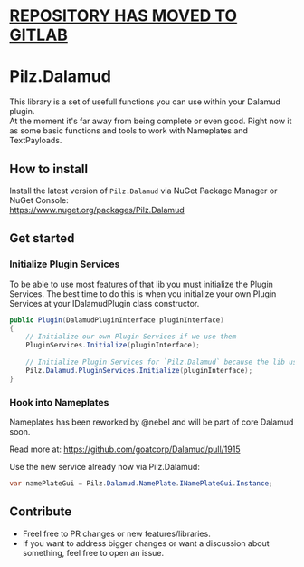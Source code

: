 # [REPOSITORY HAS MOVED TO GITLAB](https://git.pilzinsel64.de/pilz-framework/pilz.dalamud)

# Pilz.Dalamud

This library is a set of usefull functions you can use within your Dalamud plugin.\
At the moment it's far away from being complete or even good. Right now it as some basic functions and tools to work with Nameplates and TextPayloads.

## How to install

Install the latest version of `Pilz.Dalamud` via NuGet Package Manager or NuGet Console:\
https://www.nuget.org/packages/Pilz.Dalamud

## Get started

### Initialize Plugin Services

To be able to use most features of that lib you must initialize the Plugin Services. The best time to do this is when you initialize your own Plugin Services at your IDalamudPlugin class constructor.

```cs
public Plugin(DalamudPluginInterface pluginInterface)
{
    // Initialize our own Plugin Services if we use them
    PluginServices.Initialize(pluginInterface);
    
    // Initialize Plugin Services for `Pilz.Dalamud` because the lib uses them
    Pilz.Dalamud.PluginServices.Initialize(pluginInterface);
}
```

### Hook into Nameplates

Nameplates has been reworked by @nebel and will be part of core Dalamud soon.

Read more at: https://github.com/goatcorp/Dalamud/pull/1915

Use the new service already now via Pilz.Dalamud:

```cs
var namePlateGui = Pilz.Dalamud.NamePlate.INamePlateGui.Instance;
```


## Contribute

- Freel free to PR changes or new features/libraries.
- If you want to address bigger changes or want a discussion about something, feel free to open an issue.
